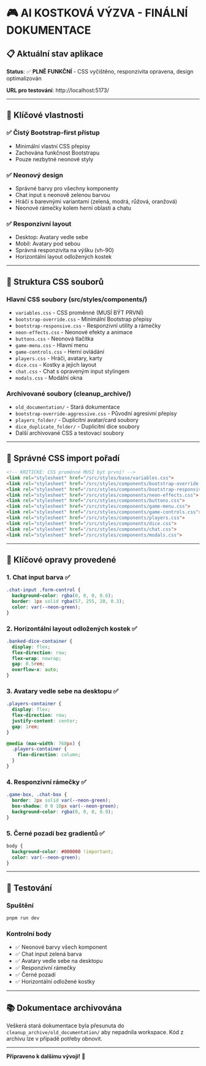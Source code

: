 # 🎮 AI KOSTKOVÁ VÝZVA - FINÁLNÍ DOKUMENTACE

## 📋 **Aktuální stav aplikace**

**Status**: ✅ **PLNĚ FUNKČNÍ** - CSS vyčištěno, responzivita opravena, design optimalizován

**URL pro testování**: http://localhost:5173/

---

## 🎯 **Klíčové vlastnosti**

### ✅ **Čistý Bootstrap-first přístup**
- Minimální vlastní CSS přepisy
- Zachována funkčnost Bootstrapu
- Pouze nezbytné neonové styly

### ✅ **Neonový design**
- Správné barvy pro všechny komponenty
- Chat input s neonově zelenou barvou
- Hráči s barevnými variantami (zelená, modrá, růžová, oranžová)
- Neonové rámečky kolem herní oblasti a chatu

### ✅ **Responzivní layout**
- Desktop: Avatary vedle sebe
- Mobil: Avatary pod sebou
- Správná responzivita na výšku (vh-90)
- Horizontální layout odložených kostek

---

## 📁 **Struktura CSS souborů**

### **Hlavní CSS soubory** (src/styles/components/)
- `variables.css` - CSS proměnné (MUSÍ BÝT PRVNÍ)
- `bootstrap-override.css` - Minimální Bootstrap přepisy
- `bootstrap-responsive.css` - Responzivní utility a rámečky
- `neon-effects.css` - Neonové efekty a animace
- `buttons.css` - Neonová tlačítka
- `game-menu.css` - Hlavní menu
- `game-controls.css` - Herní ovládání
- `players.css` - Hráči, avatary, karty
- `dice.css` - Kostky a jejich layout
- `chat.css` - Chat s opraveným input stylingem
- `modals.css` - Modální okna

### **Archivované soubory** (cleanup_archive/)
- `old_documentation/` - Stará dokumentace
- `bootstrap-override-aggressive.css` - Původní agresivní přepisy
- `players_folder/` - Duplicitní avatar/card soubory
- `dice_duplicate_folder/` - Duplicitní dice soubory
- Další archivované CSS a testovací soubory

---

## 🔧 **Správné CSS import pořadí**

```html
<!-- KRITICKÉ: CSS proměnné MUSÍ být první! -->
<link rel="stylesheet" href="/src/styles/base/variables.css">
<link rel="stylesheet" href="/src/styles/components/bootstrap-override.css">
<link rel="stylesheet" href="/src/styles/components/bootstrap-responsive.css">
<link rel="stylesheet" href="/src/styles/components/neon-effects.css">
<link rel="stylesheet" href="/src/styles/components/buttons.css">
<link rel="stylesheet" href="/src/styles/components/game-menu.css">
<link rel="stylesheet" href="/src/styles/components/game-controls.css">
<link rel="stylesheet" href="/src/styles/components/players.css">
<link rel="stylesheet" href="/src/styles/components/dice.css">
<link rel="stylesheet" href="/src/styles/components/chat.css">
<link rel="stylesheet" href="/src/styles/components/modals.css">
```

---

## 🎨 **Klíčové opravy provedené**

### 1. **Chat input barva** ✅
```css
.chat-input .form-control {
  background-color: rgba(0, 0, 0, 0.6);
  border: 1px solid rgba(57, 255, 20, 0.3);
  color: var(--neon-green);
}
```

### 2. **Horizontální layout odložených kostek** ✅
```css
.banked-dice-container {
  display: flex;
  flex-direction: row;
  flex-wrap: nowrap;
  gap: 0.5rem;
  overflow-x: auto;
}
```

### 3. **Avatary vedle sebe na desktopu** ✅
```css
.players-container {
  display: flex;
  flex-direction: row;
  justify-content: center;
  gap: 1rem;
}

@media (max-width: 768px) {
  .players-container {
    flex-direction: column;
  }
}
```

### 4. **Responzivní rámečky** ✅
```css
.game-box, .chat-box {
  border: 2px solid var(--neon-green);
  box-shadow: 0 0 10px var(--neon-green);
  background-color: rgba(0, 0, 0, 0.9);
}
```

### 5. **Černé pozadí bez gradientů** ✅
```css
body {
  background-color: #000000 !important;
  color: var(--neon-green);
}
```

---

## 🧪 **Testování**

### **Spuštění**
```bash
pnpm run dev
```

### **Kontrolní body**
- ✅ Neonové barvy všech komponent
- ✅ Chat input zelená barva
- ✅ Avatary vedle sebe na desktopu
- ✅ Responzivní rámečky
- ✅ Černé pozadí
- ✅ Horizontální odložené kostky

---

## 📚 **Dokumentace archivována**

Veškerá stará dokumentace byla přesunuta do `cleanup_archive/old_documentation/` aby nepadnila workspace. Kód z archivu lze v případě potřeby obnovit.

---

**Připraveno k dalšímu vývoji!** 🚀
